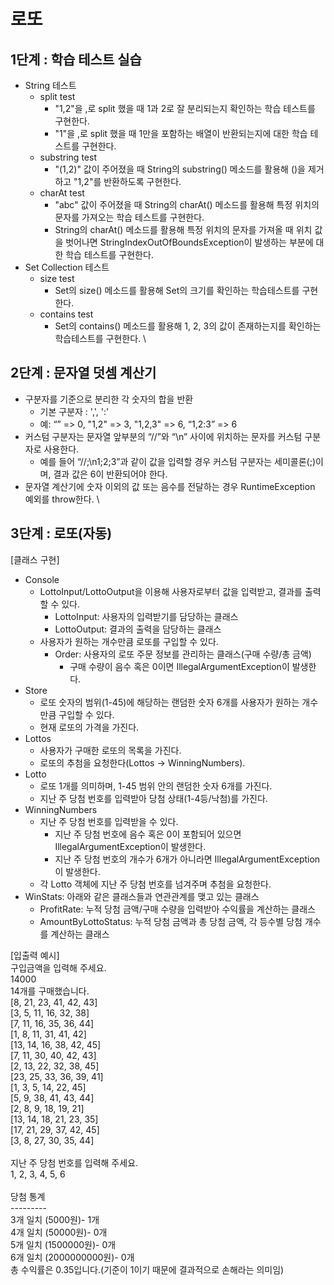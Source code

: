 # 로또
## 1단계 : 학습 테스트 실습
* String 테스트
  * split test
    * "1,2"을 ,로 split 했을 때 1과 2로 잘 분리되는지 확인하는 학습 테스트를 구현한다.
    * "1"을 ,로 split 했을 때 1만을 포함하는 배열이 반환되는지에 대한 학습 테스트를 구현한다.
  * substring test
    * "(1,2)" 값이 주어졌을 때 String의 substring() 메소드를 활용해 ()을 제거하고 "1,2"를 반환하도록 구현한다.
  * charAt test
    * "abc" 값이 주어졌을 때 String의 charAt() 메소드를 활용해 특정 위치의 문자를 가져오는 학습 테스트를 구현한다.
    * String의 charAt() 메소드를 활용해 특정 위치의 문자를 가져올 때 위치 값을 벗어나면 StringIndexOutOfBoundsException이 발생하는 부분에 대한 학습 테스트를 구현한다.
* Set Collection 테스트
  * size test
    * Set의 size() 메소드를 활용해 Set의 크기를 확인하는 학습테스트를 구현한다.
  * contains test
    * Set의 contains() 메소드를 활용해 1, 2, 3의 값이 존재하는지를 확인하는 학습테스트를 구현한다.
\
## 2단계 : 문자열 덧셈 계산기
* 구분자를 기준으로 분리한 각 숫자의 합을 반환
  * 기본 구분자 : ',', ':'
  * 예: “” => 0, "1,2" => 3, "1,2,3" => 6, “1,2:3” => 6
* 커스텀 구분자는 문자열 앞부분의 “//”와 “\n” 사이에 위치하는 문자를 커스텀 구분자로 사용한다. 
  * 예를 들어 “//;\n1;2;3”과 같이 값을 입력할 경우 커스텀 구분자는 세미콜론(;)이며, 결과 값은 6이 반환되어야 한다.
* 문자열 계산기에 숫자 이외의 값 또는 음수를 전달하는 경우 RuntimeException 예외를 throw한다.
\
## 3단계 : 로또(자동)
[클래스 구현]
* Console
  * LottoInput/LottoOutput을 이용해 사용자로부터 값을 입력받고, 결과를 출력할 수 있다.
    * LottoInput: 사용자의 입력받기를 담당하는 클래스
    * LottoOutput: 결과의 출력을 담당하는 클래스
  * 사용자가 원하는 개수만큼 로또를 구입할 수 있다.
    * Order: 사용자의 로또 주문 정보를 관리하는 클래스(구매 수량/총 금액)
      * 구매 수량이 음수 혹은 0이면 IllegalArgumentException이 발생한다.
* Store
  * 로또 숫자의 범위(1-45)에 해당하는 랜덤한 숫자 6개를 사용자가 원하는 개수만큼 구입할 수 있다.
  * 현재 로또의 가격을 가진다. 
* Lottos
  * 사용자가 구매한 로또의 목록을 가진다.
  * 로또의 추첨을 요청한다(Lottos -> WinningNumbers).
* Lotto 
  * 로또 1개를 의미하며, 1-45 범위 안의 랜덤한 숫자 6개를 가진다.
  * 지난 주 당첨 번호를 입력받아 당첨 상태(1-4등/낙첨)를 가진다.
* WinningNumbers
  * 지난 주 당첨 번호를 입력받을 수 있다.
    * 지난 주 당첨 번호에 음수 혹은 0이 포함되어 있으면 IllegalArgumentException이 발생한다.
    * 지난 주 당첨 번호의 개수가 6개가 아니라면 IllegalArgumentException이 발생한다.
  * 각 Lotto 객체에 지난 주 당첨 번호를 넘겨주며 추첨을 요청한다.
* WinStats: 아래와 같은 클래스들과 연관관계를 맺고 있는 클래스
  * ProfitRate: 누적 당첨 금액/구매 수량을 입력받아 수익률을 계산하는 클래스
  * AmountByLottoStatus: 누적 당첨 금액과 총 당첨 금액, 각 등수별 당첨 개수를 계산하는 클래스

[입출력 예시]\
구입금액을 입력해 주세요.\
14000\
14개를 구매했습니다.\
[8, 21, 23, 41, 42, 43]\
[3, 5, 11, 16, 32, 38]\
[7, 11, 16, 35, 36, 44]\
[1, 8, 11, 31, 41, 42]\
[13, 14, 16, 38, 42, 45]\
[7, 11, 30, 40, 42, 43]\
[2, 13, 22, 32, 38, 45]\
[23, 25, 33, 36, 39, 41]\
[1, 3, 5, 14, 22, 45]\
[5, 9, 38, 41, 43, 44]\
[2, 8, 9, 18, 19, 21]\
[13, 14, 18, 21, 23, 35]\
[17, 21, 29, 37, 42, 45]\
[3, 8, 27, 30, 35, 44]\
\
지난 주 당첨 번호를 입력해 주세요.\
1, 2, 3, 4, 5, 6\
\
당첨 통계\
---------\
3개 일치 (5000원)- 1개\
4개 일치 (50000원)- 0개\
5개 일치 (1500000원)- 0개\
6개 일치 (2000000000원)- 0개\
총 수익률은 0.35입니다.(기준이 1이기 때문에 결과적으로 손해라는 의미임)